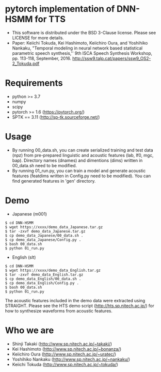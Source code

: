 # pytorch implementation of DNN-HSMM for TTS
- This software is distributed under the BSD 3-Clause license. Please see LICENSE for more details.
- Paper: Keiichi Tokuda, Kei Hashimoto, Keiichiro Oura, and Yoshihiko Nankaku, "Temporal modeling in neural network based statistical parametric speech synthesis,'' 9th ISCA Speech Synthesis Workshop, pp. 113-118, September, 2016. http://ssw9.talp.cat/papers/ssw9_OS2-2_Tokuda.pdf

# Requirements
- python >= 3.7
- numpy
- scipy
- pytorch >= 1.6 (https://pytorch.org/)
- SPTK == 3.11 (http://sp-tk.sourceforge.net/)

# Usage
- By running 00_data.sh, you can create serialized training and test data (npz) from pre-prepared linguistic and acoustic features (lab, lf0, mgc, bap). Directory names (dnames) and dimentions (dims) written in 00_data.sh need to be modified.
- By running 01_run.py, you can train a model and generate acoustic features (featdims written in Config.py need to be modified). You can find generated features in 'gen' directory.

# Demo
- Japanese (m001)
```
$ cd DNN-HSMM
$ wget https://xxxx/demo_data_Japanese.tar.gz
$ tar -zxvf demo_data_Japanese.tar.gz
$ cp demo_data_Japanese/00_data.sh .
$ cp demo_data_Japanese/Config.py .
$ bash 00_data.sh
$ python 01_run.py
```
- English (slt)
```
$ cd DNN-HSMM
$ wget https://xxxx/demo_data_English.tar.gz
$ tar -zxvf demo_data_English.tar.gz
$ cp demo_data_English/00_data.sh .
$ cp demo_data_English/Config.py .
$ bash 00_data.sh
$ python 01_run.py
```

The acoustic features included in the demo data were extracted using STRAIGHT. Please see the HTS demo script (http://hts.sp.nitech.ac.jp/) for how to synthesize waveforms from acoustic features.

# Who we are
- Shinji Takaki (http://www.sp.nitech.ac.jp/~takaki/)
- Kei Hashimoto (http://www.sp.nitech.ac.jp/~bonanza/)
- Keiichiro Oura (http://www.sp.nitech.ac.jp/~uratec/)
- Yoshihiko Nankaku (http://www.sp.nitech.ac.jp/~nankaku/)
- Keiichi Tokuda (http://www.sp.nitech.ac.jp/~tokuda/)
